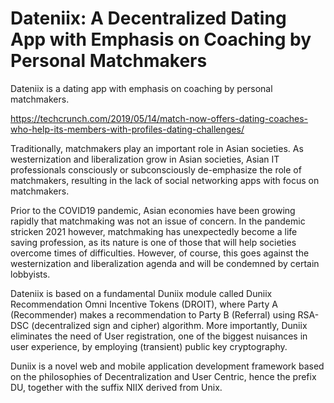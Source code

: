 # Dateniix: A Decentralized Dating App with Emphasis on Coaching by Personal Matchmakers

Dateniix is a dating app with emphasis on coaching by personal matchmakers.

https://techcrunch.com/2019/05/14/match-now-offers-dating-coaches-who-help-its-members-with-profiles-dating-challenges/

Traditionally, matchmakers play an important role in Asian societies. As westernization and liberalization grow in Asian societies, Asian IT professionals consciously or subconsciously de-emphasize the role of matchmakers, resulting in the lack of social networking apps with focus on matchmakers.

Prior to the COVID19 pandemic, Asian economies have been growing rapidly that matchmaking was not an issue of concern. In the pandemic stricken 2021 however, matchmaking has unexpectedly become a life saving profession, as its nature is one of those that will help societies overcome times of difficulties. However, of course, this goes against the westernization and liberalization agenda and will be condemned by certain lobbyists.

Dateniix is based on a fundamental Duniix module called Duniix Recommendation Omni Incentive Tokens (DROIT), where Party A (Recommender) makes a recommendation to Party B (Referral) using RSA-DSC (decentralized sign and cipher) algorithm. 
More importantly, Duniix eliminates the need of
User registration, one of the biggest nuisances in user experience, by employing (transient) 
public key cryptography.

Duniix is a novel web and mobile application development framework based on the philosophies of Decentralization and User Centric, hence the prefix DU, together with the suffix NIIX derived from Unix.
